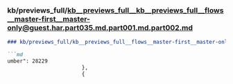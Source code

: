 ### kb/previews_full/kb__previews_full__kb__previews_full__flows__master-first__master-only@guest.har.part035.md.part001.md.part002.md

```md
### kb/previews_full/kb__previews_full__flows__master-first__master-only@guest.har.part035.md.part001.md (part 002)

```md
umber": 28229
                        },
                        {
                          
```

```

```
